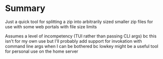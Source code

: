 # Summary

Just a quick tool for splitting a zip into arbitrarily sized smaller zip files for use with some web portals with file size limits

Assumes a level of incompetency (TUI rather than passing CLI args) bc this isn't for my own use but I'll probably add support for invokation with command line args when I can be bothered bc lowkey might be a useful tool for personal use on the home server

